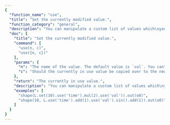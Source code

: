 ```yaml
---
{
  "function_name": "use",
  "title": "Set the currently modified value.",
  "function_category": "general",
  "description": "You can manipulate a custom list of values which\nyou can refer to by name. The `val` value is the default used initially.\nThe last value that's in `use` will be what the LFO function finally returns.\n\nThough `fast` and\nthe likes are the preferred way to manipulate time you can also use\n`use('time')` to manipulate time directly or return its value from the LFO \nfunction.",
  "doc": {
    "title": "Set the currently modified value.",
    "command": [
      "use(n, c)",
      "use({n, c})"
    ],
    "params": {
      "n": "The name of the value. The default value is `val`. You can\nmanipulate `time` or `bpm` or any other string value as well.",
      "c": "Should the currently in use value be copied over to the new on\none. Either `true` to copy or `false` to keep the value untouched. Defaul\nis `false`"
    },
    "return": "The currently in use value.",
    "description": "You can manipulate a custom list of values which\nyou can refer to by name. The `val` value is the default used initially.\nThe last value that's in `use` will be what the LFO function finally returns.\n\nThough `fast` and\nthe likes are the preferred way to manipulate time you can also use\n`use('time')` to manipulate time directly or return its value from the LFO \nfunction.",
    "examples": [
      "shape(L.set(10).use('time').mul(2).use('val')).out(o0)",
      "shape(10, L.use('time').add(1).use('val').sin().add(1)).out(o0)"
    ]
  }
}
---
```

